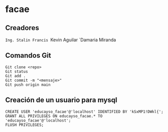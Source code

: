 # facae
## Creadores
`Ing. Stalin Francis
`Kevin Aguilar
`Damaria Miranda


## Comandos Git
```
Git clone <repo>
Git status
Git add .
Git commit -m "<mensaje>"
Git push origin main
```
## Creación de un usuario para mysql 
```
CREATE USER 'educayso_facae'@'localhost' IDENTIFIED BY 'kSxMP1!DWkl{';
GRANT ALL PRIVILEGES ON educayso_facae.* TO 'educayso_facae'@'localhost';
FLUSH PRIVILEGES;
```
 
